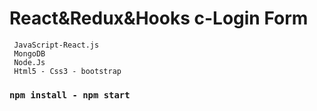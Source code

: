 # React&Redux&Hooks c-Login Form 
     JavaScript-React.js
     MongoDB
     Node.Js
     Html5 - Css3 - bootstrap

### `npm install - npm start `
